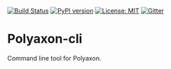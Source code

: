 [![Build Status](https://travis-ci.org/polyaxon/polyaxon-cli.svg?branch=master)](https://travis-ci.org/polyaxon/polyaxon)
[![PyPI version](https://badge.fury.io/py/polyaxon-cli.svg)](https://badge.fury.io/py/polyaxon)
[![License: MIT](https://img.shields.io/badge/License-MIT-yellow.svg)](LICENCE)
[![Gitter](https://img.shields.io/gitter/room/nwjs/nw.js.svg)](https://gitter.im/polyaxon/polyaxon)

# Polyaxon-cli

Command line tool for Polyaxon.
